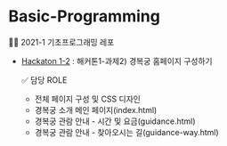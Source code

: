# Basic-Programming
🧑‍💻 2021-1 기초프로그래밍 레포 

- [Hackaton 1-2](https://github.com/sua-kim/Basic-Programming/tree/main/Hackaton%201-2) : 해커톤1-과제2) 경복궁 홈페이지 구성하기
  
  ✅ 담당 ROLE
    - 전체 페이지 구성 및 CSS 디자인
    -  경복궁 소개 메인 페이지(index.html)
    -  경복궁 관람 안내 - 시간 및 요금(guidance.html)
    -  경복궁 관람 안내 - 찾아오시는 길(guidance-way.html)
